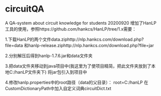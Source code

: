 # circuitQA
A QA-system about circuit knowledge for students
20200920 增加了HanLP工具的使用，参照https://github.com/hankcs/HanLP/tree/1.x需要：

1.下载HanLP的两个文件data.ziphttp://nlp.hankcs.com/download.php?file=data
和hanlp-release.ziphttp://nlp.hankcs.com/download.php?file=jar

2.分别解压后得到hanlp-1.7.6.jar和data文件夹

3.把data文件夹移动到java项目中(我这里为了使项目精简，把此文件夹放到了本地C:/hanLP文件夹下)
将jar包引入到项目中

4.修改hanlp.properties中的root路径（data的父目录）：
root=C:/hanLP
在CustomDictionaryPath中加入自定义词典circuitDict.txt

